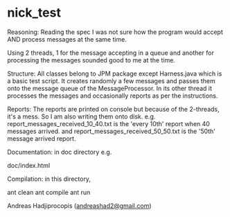 # nick_test

Reasoning:
Reading the spec I was not sure how the program would
accept AND process messages at the same time.

Using 2 threads, 1 for the message accepting in a queue
and another for processing the messages sounded good to me
at the time.

Structure:
All classes belong to JPM package except Harness.java
which is a basic test script. It creates randomly a few
messages and passes them onto the message queue of the
MessageProcessor. In its other thread it processes the
messages and occasionally reports as per the instructions.

Reports:
The reports are printed on console but because of the
2-threads, it's a mess. So I am also writing them onto
disk.
e.g. report_messages_received_10_40.txt
is the 'every 10th' report when 40 messages arrived.
and
report_messages_received_50_50.txt
is the '50th' message arrived report.

Documentation:
in doc directory
e.g.

doc/index.html

Compilation:
in this directory,

ant clean
ant compile
ant run


Andreas Hadjiprocopis
(andreashad2@gmail.com)
